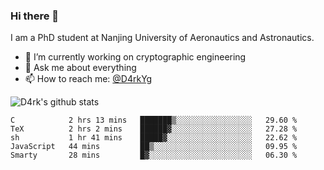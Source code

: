 ### Hi there 👋

I am a PhD student at Nanjing University of Aeronautics and Astronautics.

- 🔭 I’m currently working on cryptographic engineering
- 💬 Ask me about everything
- 📫 How to reach me: [@D4rkYg](https://twitter.com/D4rkYg)

![D4rk's github stats](https://github-readme-stats.vercel.app/api?username=dd4rk&show_icons=true&title_color=fff&icon_color=79ff97&text_color=9f9f9f&bg_color=151515)

<!--START_SECTION:waka-->
```text
C            2 hrs 13 mins   ███████▒░░░░░░░░░░░░░░░░░   29.60 % 
TeX          2 hrs 2 mins    ██████▓░░░░░░░░░░░░░░░░░░   27.28 % 
sh           1 hr 41 mins    █████▓░░░░░░░░░░░░░░░░░░░   22.62 % 
JavaScript   44 mins         ██▒░░░░░░░░░░░░░░░░░░░░░░   09.95 % 
Smarty       28 mins         █▓░░░░░░░░░░░░░░░░░░░░░░░   06.30 % 
```
<!--END_SECTION:waka-->
